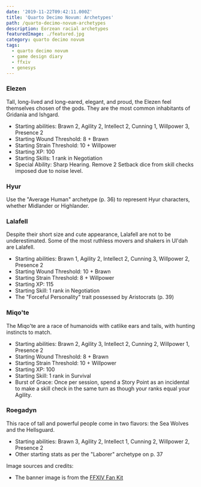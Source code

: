 ```yaml
---
date: '2019-11-22T09:42:11.000Z'
title: 'Quarto Decimo Novum: Archetypes'
path: /quarto-decimo-novum-archetypes
description: Eorzean racial archetypes
featuredImage: ./featured.jpg
category: quarto decimo novum
tags:
  - quarto decimo novum
  - game design diary
  - ffxiv
  - genesys
---
```

    


### Elezen

Tall, long-lived and long-eared, elegant, and proud, the Elezen feel themselves chosen of the gods. They are the most common inhabitants of Gridania and Ishgard.

* Starting abilities: Brawn 2, Agility 2, Intellect 2, Cunning 1, Willpower 3, Presence 2
* Starting Wound Threshold: 8 + Brawn
* Starting Strain Threshold: 10 + Willpower
* Starting XP: 100
* Starting Skills: 1 rank in Negotiation
* Special Ability: Sharp Hearing. Remove 2 Setback dice from skill checks imposed due to noise level.

### Hyur

Use the "Average Human" archetype (p. 36) to represent Hyur characters, whether Midlander or Highlander.

### Lalafell

Despite their short size and cute appearance, Lalafell are not to be underestimated. Some of the most ruthless movers and shakers in Ul'dah are Lalafell.

* Starting abilities: Brawn 1, Agility 2, Intellect 2, Cunning 3, Willpower 2, Presence 2
* Starting Wound Threshold: 10 + Brawn
* Starting Strain Threshold: 8 + Willpower
* Starting XP: 115
* Starting Skill: 1 rank in Negotiation
* The "Forceful Personality" trait possessed by Aristocrats (p. 39)

### Miqo'te

The Miqo'te are a race of humanoids with catlike ears and tails, with hunting instincts to match.

* Starting abilities: Brawn 2, Agility 3, Intellect 2, Cunning 2, Willpower 1, Presence 2
* Starting Wound Threshold: 8 + Brawn
* Starting Strain Threshold: 10 + Willpower
* Starting XP: 100
* Starting Skill: 1 rank in Survival
* Burst of Grace: Once per session, spend a Story Point as an incidental to make a skill check in the same turn as though your ranks equal your Agility.

### Roegadyn

This race of tall and powerful people come in two flavors: the Sea Wolves and the Hellsguard.

* Starting abilities: Brawn 3, Agility 2, Intellect 1, Cunning 2, Willpower 2, Presence 2
* Other starting stats as per the "Laborer" archetype on p. 37

Image sources and credits:

* The banner image is from the [FFXIV Fan Kit](https://na.finalfantasyxiv.com/lodestone/special/fankit/twitter_kit/)


    